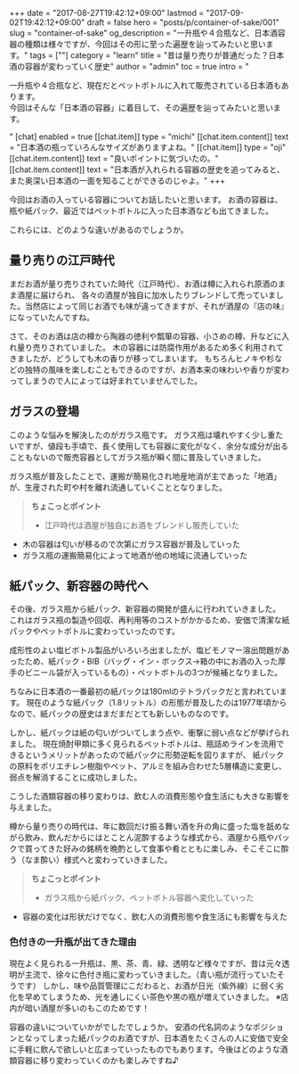 +++
date = "2017-08-27T19:42:12+09:00"
lastmod = "2017-09-02T19:42:12+09:00"
draft = false
hero = "posts/p/container-of-sake/001"
slug = "container-of-sake"
og_description = "一升瓶や４合瓶など、日本酒容器の種類は様々ですが、今回はその形に至った遍歴を辿ってみたいと思います。"
tags = [""]
category = "learn"
title = "昔は量り売りが普通だった？日本酒の容器が変わっていく歴史"
author = "admin"
toc = true
intro = "<p>一升瓶や４合瓶など、現在だとペットボトルに入れて販売されている日本酒もあります。<br>今回はそんな「日本酒の容器」に着目して、その遍歴を辿ってみたいと思います。</p>"
[chat]
  enabled = true
  [[chat.item]]
    type = "michi"
    [[chat.item.content]]
      text = "日本酒の瓶っていろんなサイズがありますよね。"
  [[chat.item]]
    type = "oji"
    [[chat.item.content]]
      text = "良いポイントに気づいたの。"
    [[chat.item.content]]
      text = "日本酒が入れられる容器の歴史を追ってみると、また奥深い日本酒の一面を知ることができるのじゃよ。"
+++



今回はお酒の入っている容器についてお話したいと思います。
お酒の容器は、瓶や紙パック、最近ではペットボトルに入った日本酒なども出てきました。

これらには、どのような違いがあるのでしょうか。

## 量り売りの江戸時代
まだお酒が量り売りされていた時代（江戸時代）、お酒は樽に入れられ原酒のまま酒屋に届けられ、
各々の酒屋が独自に加水したりブレンドして売っていました。当然店によって同じお酒でも味が違ってきますが、それが酒屋の『店の味』になっていたんですね。

さて、そのお酒は店の樽から陶器の徳利や瓢箪の容器、小さめの樽、升などに入れ量り売りされていました。
木の容器には防腐作用があるため多く利用されてきましたが、どうしても木の香りが移ってしまいます。
もちろんヒノキや杉などの独特の風味を楽しむこともできるのですが、お酒本来の味わいや香りが変わってしまうので人によっては好まれていませんでした。

## ガラスの登場

このような悩みを解決したのがガラス瓶です。
ガラス瓶は壊れやすく少し重たいですが、値段も手頃で、長く使用しても容器に変化がなく、余分な成分が出ることもないので販売容器としてガラス瓶が瞬く間に普及していきました。

ガラス瓶が普及したことで、運搬が簡易化され地産地消が主であった「地酒」が、生産された町や村を離れ流通していくこととなりました。

> **ちょこっとポイント**
>
>- 江戸時代は酒屋が独自にお酒をブレンドし販売していた
- 木の容器は匂いが移るので次第にガラス容器が普及していった
- ガラス瓶の運搬簡易化によって地酒が他の地域に流通していった

## 紙パック、新容器の時代へ

その後、ガラス瓶から紙パック、新容器の開発が盛んに行われていきました。
これはガラス瓶の製造や回収、再利用等のコストがかかるため、安価で清潔な紙パックやペットボトルに変わっていったのです。

成形性のよい塩ビボトル製品がいろいろ出ましたが、塩ビモノマー溶出問題があったため、紙パック・BIB（バッグ・イン・ボックス→箱の中にお酒の入った厚手のビニール袋が入っているもの）・ペットボトルの3つが候補となりました。

ちなみに日本酒の一番最初の紙パックは180mlのテトラパックだと言われています。
現在のような紙パック（1.8リットル）の形態が普及したのは1977年頃からなので、紙パックの歴史はまだまだとても新しいものなのです。

しかし、紙パックは紙の匂いがついてしまう点や、衝撃に弱い点などが挙げられました。
現在焼酎甲類に多く見られるペットボトルは、瓶詰めラインを流用できるというメリットがあったので紙パックに形勢逆転を図りますが、
紙パックの原料をポリエチレン樹脂やペット、アルミを組み合わせた5層構造に変更し、弱点を解消することに成功しました。

こうした酒類容器の移り変わりは、飲む人の消費形態や食生活にも大きな影響を与えました。

樽から量り売りの時代は、年に数回だけ振る舞い酒を升の角に盛った塩を舐めながら飲み、飲んだからにはとことん泥酔するような様式から、酒屋から瓶やパックで買ってきた好みの銘柄を晩酌として食事や肴とともに楽しみ、そこそこに酔う（なま酔い）様式へと変わっていきました。

> **ちょこっとポイント**
>
>- ガラス瓶から紙パック、ペットボトル容器へ変化していった
- 容器の変化は形状だけでなく、飲む人の消費形態や食生活にも影響を与えた

### 色付きの一升瓶が出てきた理由
現在よく見られる一升瓶は、黒、茶、青、緑、透明など様々ですが、昔は元々透明が主流で、徐々に色付き瓶に変わっていきました。（青い瓶が流行っていたそうです）
しかし、味や品質管理にこだわると、お酒が日光（紫外線）に弱く劣化を早めてしまうため、光を通しにくい茶色や黒の瓶が増えていきました。
※店内が暗い酒屋が多いのもこのためです！

容器の違いについていかがでしたでしょうか。
安酒の代名詞のようなポジションとなってしまった紙パックのお酒ですが、日本酒をたくさんの人に安価で安全に手軽に飲んで欲しいと広まっていったものでもあります。今後はどのような酒類容器に移り変わっていくのかも楽しみですね♪


